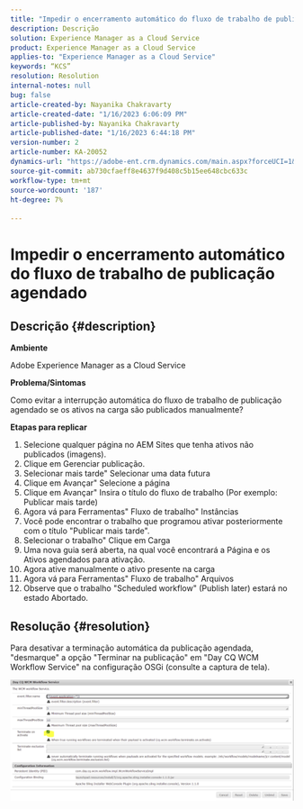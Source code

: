 ```yaml
---
title: "Impedir o encerramento automático do fluxo de trabalho de publicação agendado"
description: Descrição
solution: Experience Manager as a Cloud Service
product: Experience Manager as a Cloud Service
applies-to: "Experience Manager as a Cloud Service"
keywords: “KCS”
resolution: Resolution
internal-notes: null
bug: false
article-created-by: Nayanika Chakravarty
article-created-date: "1/16/2023 6:06:09 PM"
article-published-by: Nayanika Chakravarty
article-published-date: "1/16/2023 6:44:18 PM"
version-number: 2
article-number: KA-20052
dynamics-url: "https://adobe-ent.crm.dynamics.com/main.aspx?forceUCI=1&pagetype=entityrecord&etn=knowledgearticle&id=d9c58173-c895-ed11-aad1-6045bd006149"
source-git-commit: ab730cfaeff8e4637f9d408c5b15ee648cbc633c
workflow-type: tm+mt
source-wordcount: '187'
ht-degree: 7%

---
```


# Impedir o encerramento automático do fluxo de trabalho de publicação agendado

## Descrição {#description}


<b>Ambiente</b>

Adobe Experience Manager as a Cloud Service

<b>Problema/Sintomas</b>

Como evitar a interrupção automática do fluxo de trabalho de publicação agendado se os ativos na carga são publicados manualmente?

<b>Etapas para replicar</b>

1. Selecione qualquer página no AEM Sites que tenha ativos não publicados (imagens).
2. Clique em Gerenciar publicação.
3. Selecionar mais tarde&quot; Selecionar uma data futura
4. Clique em Avançar&quot; Selecione a página
5. Clique em Avançar&quot; Insira o título do fluxo de trabalho (Por exemplo: Publicar mais tarde)
6. Agora vá para Ferramentas&quot; Fluxo de trabalho&quot; Instâncias
7. Você pode encontrar o trabalho que programou ativar posteriormente com o título &quot;Publicar mais tarde&quot;.
8. Selecionar o trabalho&quot; Clique em Carga
9. Uma nova guia será aberta, na qual você encontrará a Página e os Ativos agendados para ativação.
10. Agora ative manualmente o ativo presente na carga
11. Agora vá para Ferramentas&quot; Fluxo de trabalho&quot; Arquivos
12. Observe que o trabalho &quot;Scheduled workflow&quot; (Publish later) estará no estado Abortado.



## Resolução {#resolution}


Para desativar a terminação automática da publicação agendada, &quot;desmarque&quot; a opção &quot;Terminar na publicação&quot; em &quot;Day CQ WCM Workflow Service&quot; na configuração OSGi (consulte a captura de tela).

![](assets/d1e5b094-d901-ed11-82e4-00224809fe22.png)
